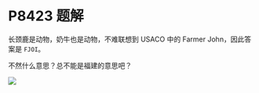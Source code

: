 # P8423 题解

长颈鹿是动物，奶牛也是动物，不难联想到 USACO 中的 Farmer John，因此答案是 `FJOI`。

不然什么意思？总不能是福建的意思吧？

![](https://cdn.luogu.com.cn/upload/image_hosting/rwl6y47t.png)